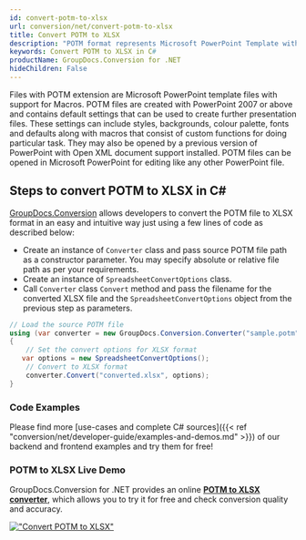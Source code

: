 ```yaml
---
id: convert-potm-to-xlsx
url: conversion/net/convert-potm-to-xlsx
title: Convert POTM to XLSX
description: "POTM format represents Microsoft PowerPoint Template with .potm extension. Learn how to convert POTM to XLSX file programmatically in C# language using GroupDocs.Conversion for .NET library."
keywords: Convert POTM to XLSX in C#
productName: GroupDocs.Conversion for .NET
hideChildren: False
---
```


Files with POTM extension are Microsoft PowerPoint template files with support for Macros. POTM files are created with PowerPoint 2007 or above and contains default settings that can be used to create further presentation files. These settings can include styles, backgrounds, colour palette, fonts and defaults along with macros that consist of custom functions for doing particular task. They may also be opened by a previous version of PowerPoint with Open XML document support installed. POTM files can be opened in Microsoft PowerPoint for editing like any other PowerPoint file.

## Steps to convert POTM to XLSX in C#

[GroupDocs.Conversion](https://products.groupdocs.com/conversion/net) allows developers to convert the POTM file to XLSX format in an easy and intuitive way just using a few lines of code as described below:

* Create an instance of `Converter` class and pass source POTM file path as a constructor parameter. You may specify absolute or relative file path as per your requirements. 
* Create an instance of `SpreadsheetConvertOptions` class.
* Call `Converter` class `Convert` method and pass the filename for the converted XLSX file and the `SpreadsheetConvertOptions` object from the previous step as parameters.

```csharp
// Load the source POTM file
using (var converter = new GroupDocs.Conversion.Converter("sample.potm"))
{
    // Set the convert options for XLSX format
   var options = new SpreadsheetConvertOptions();
    // Convert to XLSX format
    converter.Convert("converted.xlsx", options);
}
```

### Code Examples

Please find more [use-cases and complete C# sources]({{< ref "conversion/net/developer-guide/examples-and-demos.md" >}}) of our backend and frontend examples and try them for free!

### POTM to XLSX Live Demo

GroupDocs.Conversion for .NET provides an online [**POTM to XLSX converter**](https://products.groupdocs.app/conversion/potm-to-xlsx), which allows you to try it for free and check conversion quality and accuracy.

[!["Convert POTM to XLSX"](conversion/net/images/convert-to-xlsx/convert-potm-to-xlsx.png)](https://products.groupdocs.app/conversion/potm-to-xlsx)
